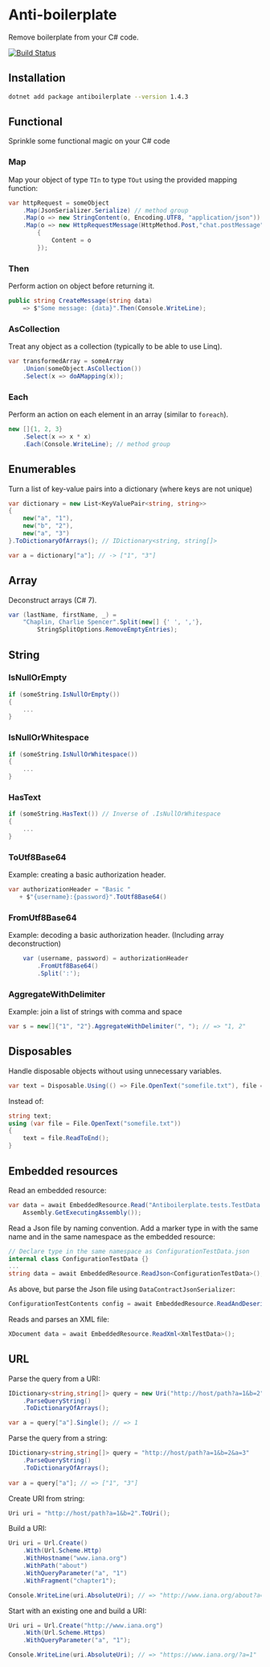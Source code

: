 # Anti-boilerplate

Remove boilerplate from your C# code.

[![Build Status](https://dev.azure.com/vidarkongsli/vidarkongsli/_apis/build/status/vidarkongsli.antiboilerplateextensions?branchName=master)](https://dev.azure.com/vidarkongsli/vidarkongsli/_build/latest?definitionId=1?branchName=master)

## Installation

```bash
dotnet add package antiboilerplate --version 1.4.3
```

## Functional

Sprinkle some    functional magic on your C# code

### Map

Map your object of type `TIn` to type `TOut` using the provided mapping function:

```csharp
var httpRequest = someObject
    .Map(JsonSerializer.Serialize) // method group
    .Map(o => new StringContent(o, Encoding.UTF8, "application/json"))
    .Map(o => new HttpRequestMessage(HttpMethod.Post,"chat.postMessage")
        {
            Content = o
        });
```

### Then

Perform action on object before returning it.

```csharp
public string CreateMessage(string data)
    => $"Some message: {data}".Then(Console.WriteLine);
```

### AsCollection

Treat any object as a collection (typically to be able to use Linq).

```csharp
var transformedArray = someArray
    .Union(someObject.AsCollection())
    .Select(x => doAMapping(x));
```

### Each

Perform an action on each element in an array (similar to `foreach`).

```csharp
new []{1, 2, 3}
    .Select(x => x * x)
    .Each(Console.WriteLine); // method group
```

## Enumerables

Turn a list of key-value pairs into a dictionary (where keys are not unique)

```csharp
var dictionary = new List<KeyValuePair<string, string>>
{
    new("a", "1"),
    new("b", "2"),
    new("a", "3")
}.ToDictionaryOfArrays(); // IDictionary<string, string[]>

var a = dictionary["a"]; // -> ["1", "3"]
```

## Array

Deconstruct arrays (C# 7).

```csharp
var (lastName, firstName, _) =
    "Chaplin, Charlie Spencer".Split(new[] {' ', ','},
        StringSplitOptions.RemoveEmptyEntries);
```

## String

### IsNullOrEmpty

```csharp
if (someString.IsNullOrEmpty())
{
    ...
}
```

### IsNullOrWhitespace

```csharp
if (someString.IsNullOrWhitespace())
{
    ...
}
```

### HasText

```csharp
if (someString.HasText()) // Inverse of .IsNullOrWhitespace
{
    ...
}
```

### ToUtf8Base64

Example: creating a basic authorization header.

```csharp
var authorizationHeader = "Basic "
   + $"{username}:{password}".ToUtf8Base64()
```

### FromUtf8Base64

Example: decoding a basic authorization header. (Including array deconstruction)

```csharp
    var (username, password) = authorizationHeader
        .FromUtf8Base64()
        .Split(':');
```

### AggregateWithDelimiter

Example: join a list of strings with comma and space

```csharp
var s = new[]{"1", "2"}.AggregateWithDelimiter(", "); // => "1, 2"
```

## Disposables

Handle disposable objects without using unnecessary variables.

```csharp
var text = Disposable.Using(() => File.OpenText("somefile.txt"), file => file.ReadToEnd());
```

Instead of:

```csharp
string text;
using (var file = File.OpenText("somefile.txt"))
{
    text = file.ReadToEnd();
}
```

## Embedded resources

Read an embedded resource:

```csharp
var data = await EmbeddedResource.Read("Antiboilerplate.tests.TestData.ConfigurationTestData.json",
    Assembly.GetExecutingAssembly());
```

Read a Json file by naming convention. Add a marker type in with the same name and in the same namespace as the embedded resource:

```csharp
// Declare type in the same namespace as ConfigurationTestData.json
internal class ConfigurationTestData {}
...
string data = await EmbeddedResource.ReadJson<ConfigurationTestData>();
```

As above, but parse the Json file using `DataContractJsonSerializer`:

```csharp
ConfigurationTestContents config = await EmbeddedResource.ReadAndDeserializeJson<ConfigurationTestData, ConfigurationTestContents>();
```

Reads and parses an XML file:

```csharp
XDocument data = await EmbeddedResource.ReadXml<XmlTestData>();
```

## URL

Parse the query from a URI:

```csharp
IDictionary<string,string[]> query = new Uri("http://host/path?a=1&b=2")
    .ParseQueryString()
    .ToDictionaryOfArrays();

var a = query["a"].Single(); // => 1
```

Parse the query from a string:

```csharp
IDictionary<string,string[]> query = "http://host/path?a=1&b=2&a=3"
    .ParseQueryString()
    .ToDictionaryOfArrays();
    
var a = query["a"]; // => ["1", "3"]
```

Create URI from string:

```csharp
Uri uri = "http://host/path?a=1&b=2".ToUri();
```

Build a URI:

```csharp
Uri uri = Url.Create()
    .With(Url.Scheme.Http)
    .WithHostname("www.iana.org")
    .WithPath("about")
    .WithQueryParameter("a", "1")
    .WithFragment("chapter1");

Console.WriteLine(uri.AbsoluteUri); // => "http://www.iana.org/about?a=1#chapter1"
```

Start with an existing one and build a URI:

```csharp
Uri uri = Url.Create("http://www.iana.org")
    .With(Url.Scheme.Https)
    .WithQueryParameter("a", "1");

Console.WriteLine(uri.AbsoluteUri); // => "https://www.iana.org/?a=1"
```
